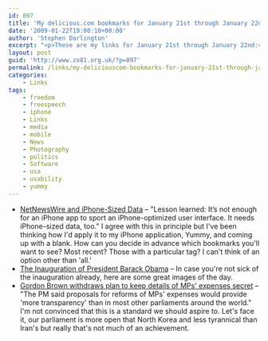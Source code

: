 ```yaml
---
id: 897
title: 'My delicious.com bookmarks for January 21st through January 22nd'
date: '2009-01-22T19:00:10+00:00'
author: 'Stephen Darlington'
excerpt: "<p>These are my links for January 21st through January 22nd:</p>\n<ul>\n<li><a href=\"http://daringfireball.net/2009/01/netnewswire_iphone_sized_data\">NetNewsWire and iPhone-Sized Data</a> - &quot;Lesson learned: It&rsquo;s not enough for an iPhone app to sport an iPhone-optimized user interface. It needs iPhone-sized data, too.&quot; I agree with this in principle but I&#39;ve been thinking how I&#39;d apply it to my iPhone application, Yummy, and coming up with a blank. How can you decide in advance which bookmarks you&#39;ll want to see? Most recent? Those with a particular tag? I can&#39;t think of an option other than &#39;all.&#39;</li>\n<li><a href=\"http://www.boston.com/bigpicture/2009/01/the_inauguration_of_president.html\">The Inauguration of President Barack Obama</a> - In case you&#39;re not sick of the inauguration already, here are some great images of the day.</li>\n<li><a href=\"http://www.guardian.co.uk/politics/2009/jan/21/mps-expenses\">Gordon Brown withdraws plan to keep details of MPs&#39; expenses secret</a> - &quot;The PM said proposals for reforms of MPs&#39; expenses would provide &#39;more transparency&#39; than in most other parliaments around the world.&quot; I&#39;m not convinced that this is a standard we should aspire to. Let&#39;s face it, our parliament is more open that North Korea and less tyrannical than Iran&#39;s but really that&#39;s not much of an achievement.</li>\n\n</ul>"
layout: post
guid: 'http://www.zx81.org.uk/?p=897'
permalink: /links/my-deliciouscom-bookmarks-for-january-21st-through-january-22nd.html
categories:
    - Links
tags:
    - freedom
    - freespeech
    - iphone
    - Links
    - media
    - mobile
    - News
    - Photography
    - politics
    - Software
    - usa
    - usability
    - yummy
---
```


- [NetNewsWire and iPhone-Sized Data](http://daringfireball.net/2009/01/netnewswire_iphone_sized_data) – "Lesson learned: It’s not enough for an iPhone app to sport an iPhone-optimized user interface. It needs iPhone-sized data, too." I agree with this in principle but I've been thinking how I'd apply it to my iPhone application, Yummy, and coming up with a blank. How can you decide in advance which bookmarks you'll want to see? Most recent? Those with a particular tag? I can't think of an option other than 'all.'
- [The Inauguration of President Barack Obama](http://www.boston.com/bigpicture/2009/01/the_inauguration_of_president.html) – In case you're not sick of the inauguration already, here are some great images of the day.
- [Gordon Brown withdraws plan to keep details of MPs' expenses secret](http://www.guardian.co.uk/politics/2009/jan/21/mps-expenses) – "The PM said proposals for reforms of MPs' expenses would provide 'more transparency' than in most other parliaments around the world." I'm not convinced that this is a standard we should aspire to. Let's face it, our parliament is more open that North Korea and less tyrannical than Iran's but really that's not much of an achievement.